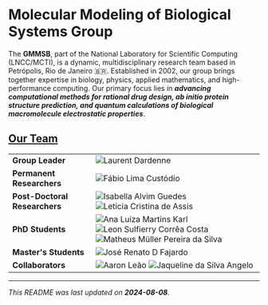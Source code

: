 # Molecular Modeling of Biological Systems Group

The **GMMSB**, part of the National Laboratory for Scientific Computing (LNCC/MCTI), is a dynamic, multidisciplinary research team based in Petrópolis, Rio de Janeiro 🇧🇷. Established in 2002, our group brings together expertise in biology, physics, applied mathematics, and high-performance computing. Our primary focus lies in ***advancing computational methods for rational drug design, ab initio protein structure prediction, and quantum calculations of biological macromolecule electrostatic properties***.

<!--
## Contact

If you have any questions or need further assistance, please reach out to us at [contact@example.com](mailto:contact@example.com).
-->

## [Our Team](https://www.gmmsb.lncc.br/#fh5co-about)

<!--
[![name](https://images.weserv.nl/?url=github.com/{github_nickname}.png&h=50&w=50&fit=cover&mask=circle&maxage=7d)]({link-for-cv})
-->
|||
|-|-|
|**Group Leader**|![Laurent Dardenne](https://images.weserv.nl/?url=github.com/ledardenne.png&h=50&w=50&fit=cover&mask=circle&maxage=7d)|
|**Permanent Researchers**|![Fábio Lima Custódio](https://images.weserv.nl/?url=github.com/flcustodio.png&h=50&w=50&fit=cover&mask=circle&maxage=7d)|
|**Post-Doctoral Researchers**|![Isabella Alvim Guedes](https://images.weserv.nl/?url=github.com/isabellaguedes.png&h=50&w=50&fit=cover&mask=circle&maxage=7d) ![Letícia Cristina de Assis](https://images.weserv.nl/?url=github.com/leticrisassis.png&h=50&w=50&fit=cover&mask=circle&maxage=7d)|
|**PhD Students**|![Ana Luiza Martins Karl](https://images.weserv.nl/?url=github.com/aluizakarl.png&h=50&w=50&fit=cover&mask=circle&maxage=7d) ![Leon Sulfierry Corrêa Costa](https://images.weserv.nl/?url=github.com/sulfierry.png&h=50&w=50&fit=cover&mask=circle&maxage=7d) ![Matheus Müller Pereira da Silva](https://images.weserv.nl/?url=github.com/mpds.png&h=50&w=50&fit=cover&mask=circle&maxage=7d)|
|**Master's Students**|![José Renato D Fajardo](https://images.weserv.nl/?url=github.com/joserdf.png&h=50&w=50&fit=cover&mask=circle&maxage=7d)|
|**Collaborators**|![Aaron Leão](https://images.weserv.nl/?url=github.com/aaronleao.png&h=50&w=50&fit=cover&mask=circle&maxage=7d) ![Jaqueline da Silva Angelo](https://images.weserv.nl/?url=github.com/jsangelo.png&h=50&w=50&fit=cover&mask=circle&maxage=7d)|

<!--
## Contributing

We welcome contributions from the community! If you would like to contribute to our projects, please follow the guidelines outlined in our [CONTRIBUTING.md](path-to-CONTRIBUTING.md) file.

## Code of Conduct

We expect all contributors to adhere to our [Code of Conduct](path-to-CODE_OF_CONDUCT.md) to ensure a respectful and inclusive environment for everyone.

-->
---

*This README was last updated on **2024-08-08**.*
